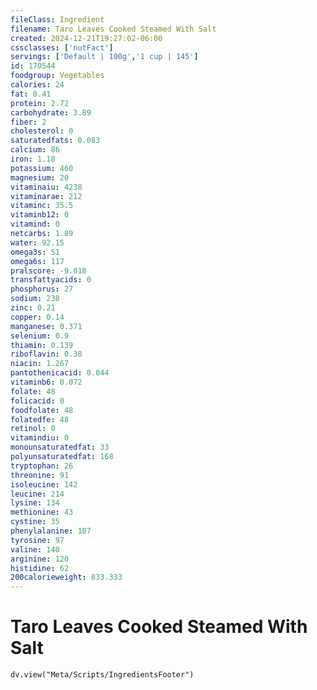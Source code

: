 ```yaml
---
fileClass: Ingredient
filename: Taro Leaves Cooked Steamed With Salt
created: 2024-12-21T19:27:02-06:00
cssclasses: ['nutFact']
servings: ['Default | 100g','1 cup | 145']
id: 170544
foodgroup: Vegetables
calories: 24
fat: 0.41
protein: 2.72
carbohydrate: 3.89
fiber: 2
cholesterol: 0
saturatedfats: 0.083
calcium: 86
iron: 1.18
potassium: 460
magnesium: 20
vitaminaiu: 4238
vitaminarae: 212
vitaminc: 35.5
vitaminb12: 0
vitamind: 0
netcarbs: 1.89
water: 92.15
omega3s: 51
omega6s: 117
pralscore: -9.018
transfattyacids: 0
phosphorus: 27
sodium: 238
zinc: 0.21
copper: 0.14
manganese: 0.371
selenium: 0.9
thiamin: 0.139
riboflavin: 0.38
niacin: 1.267
pantothenicacid: 0.044
vitaminb6: 0.072
folate: 48
folicacid: 0
foodfolate: 48
folatedfe: 48
retinol: 0
vitamindiu: 0
monounsaturatedfat: 33
polyunsaturatedfat: 168
tryptophan: 26
threonine: 91
isoleucine: 142
leucine: 214
lysine: 134
methionine: 43
cystine: 35
phenylalanine: 107
tyrosine: 97
valine: 140
arginine: 120
histidine: 62
200calorieweight: 833.333
---
```


# Taro Leaves Cooked Steamed With Salt

```dataviewjs
dv.view("Meta/Scripts/IngredientsFooter")
```
